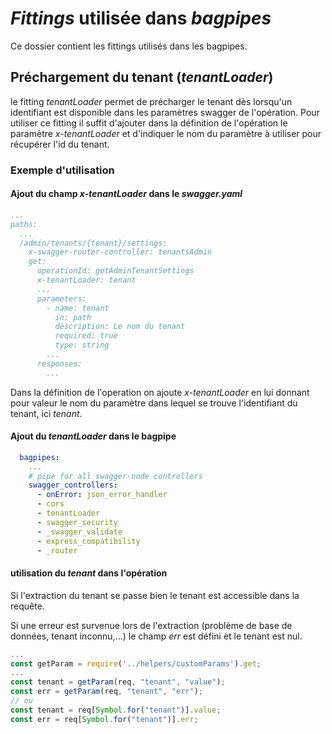 # *Fittings* utilisée dans *bagpipes*
Ce dossier contient les fittings utilisés dans les bagpipes.

## Préchargement du tenant (*tenantLoader*)
le fitting *tenantLoader* permet de précharger le tenant dès lorsqu'un
identifiant est disponible dans les paramètres swagger de l'opération.
Pour utiliser ce fitting il suffit d'ajouter dans la définition de
l'opération le paramètre *x-tenantLoader* et d'indiquer le nom du
paramètre à utiliser pour récupérer l'id du tenant.

### Exemple d'utilisation

#### Ajout du champ *x-tenantLoader* dans le *swagger.yaml*

```yaml
...
paths:
  ...
  /admin/tenants/{tenant}/settings:
    x-swagger-router-controller: tenantsAdmin
    get:
      operationId: getAdminTenantSettings
      x-tenantLoader: tenant
      ...
      parameters:
        - name: tenant
          in: path
          description: Le nom du tenant
          required: true
          type: string
        ...
      responses:
        ...
```
Dans la définition de l'operation on ajoute *x-tenantLoader* en lui
donnant pour valeur le nom du paramètre dans lequel se trouve
l'identifiant du tenant, ici *tenant*.

#### Ajout du *tenantLoader* dans le bagpipe

```yaml
  bagpipes:
    ...
    # pipe for all swagger-node controllers
    swagger_controllers:
      - onError: json_error_handler
      - cors
      - tenantLoader
      - swagger_security
      - _swagger_validate
      - express_compatibility
      - _router
```

#### utilisation du *tenant* dans l'opération

Si l'extraction du tenant se passe bien le tenant est accessible dans la
requête.

Si une erreur est survenue lors de l'extraction (problème de base de
données, tenant inconnu,...) le champ *err* est défini et le tenant est
nul.

```javascript
...
const getParam = require('../helpers/customParams').get;
...
const tenant = getParam(req, "tenant", "value");
const err = getParam(req, "tenant", "err");
// ou
const tenant = req[Symbol.for("tenant")].value;
const err = req[Symbol.for("tenant")].err;
```
